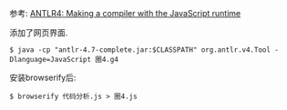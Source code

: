 参考: [ANTLR4: Making a compiler with the JavaScript runtime](http://www.scriptol.com/programming/antlr4-javascript.php)

添加了网页界面.

```
$ java -cp "antlr-4.7-complete.jar:$CLASSPATH" org.antlr.v4.Tool -Dlanguage=JavaScript 圈4.g4
```

安装browserify后:
```
$ browserify 代码分析.js > 圈4.js
```